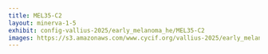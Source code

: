 ```yaml
---
title: MEL35-C2
layout: minerva-1-5
exhibit: config-vallius-2025/early_melanoma_he/MEL35-C2
images: https://s3.amazonaws.com/www.cycif.org/vallius-2025/early_melanoma_he/MEL35-C2
---
```

